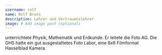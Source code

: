 ```yaml
---
username: rolf
name: Rolf Bruns
description: Lehrer und Vertrauenslehrer
image: # Add image post (optional)
---
```



unterrichtete Physik, Mathematik und Erdkunde.
Er leitete die Foto AG. Die GHS hatte ein gut ausgestattetes Foto Labor, eine 6x6 Filmformat Hasselblad Kamera.
